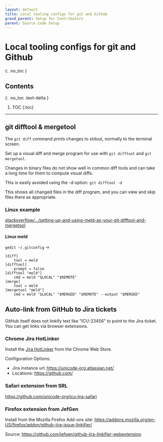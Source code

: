 ```yaml
---
layout: default
title: Local tooling configs for git and Github
grand_parent: Setup for Contributors
parent: Source Code Setup
---
```


<!--
© 2016 and later: Unicode, Inc. and others.
License & terms of use: http://www.unicode.org/copyright.html
-->

# Local tooling configs for git and Github
{: .no_toc }

## Contents
{: .no_toc .text-delta }

1. TOC
{:toc}

---

## git difftool & mergetool

The `git diff` command prints changes to stdout, normally to the terminal
screen.

Set up a visual diff and merge program for use with `git difftool` and `git
mergetool`.

Changes in binary files do not show well in common diff tools and can take a
long time for them to compute visual diffs.

This is easily avoided using the -d option: `git difftool -d`

This shows all changed files in the diff program, and you can view and skip
files there as appropriate.

### Linux example

[stackoverflow/.../setting-up-and-using-meld-as-your-git-difftool-and-mergetool](https://stackoverflow.com/questions/34119866/setting-up-and-using-meld-as-your-git-difftool-and-mergetool)

#### Linux meld

`gedit ~/.gitconfig` →

```
[diff]
    tool = meld
[difftool]
    prompt = false
[difftool "meld"]
    cmd = meld "$LOCAL" "$REMOTE"
[merge]
    tool = meld
[mergetool "meld"]
    cmd = meld "$LOCAL" "$MERGED" "$REMOTE" --output "$MERGED"
```

## Auto-link from GitHub to Jira tickets

GitHub itself does not linkify text like "ICU-23456" to point to the Jira
ticket. You can get links via browser extensions.

### Chrome Jira HotLinker

Install the [Jira
HotLinker](https://chrome.google.com/webstore/detail/jira-hotlinker/lbifpcpomdegljfpfhgfcjdabbeallhk)
from the Chrome Web Store.

Configuration Options:

*   Jira instance url: https://unicode-org.atlassian.net/
*   Locations: https://github.com/

### Safari extension from SRL

<https://github.com/unicode-org/icu-jira-safari>

### Firefox extension from JefGen

Install from the Mozilla Firefox Add-ons site:
<https://addons.mozilla.org/en-US/firefox/addon/github-jira-issue-linkifier/>

Source:
<https://github.com/jefgen/github-jira-linkifier-webextension>
